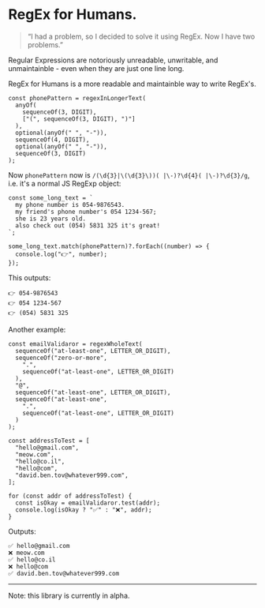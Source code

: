 # RegEx for Humans.

> “I had a problem, so I decided to solve it using RegEx. Now I have two problems.”

Regular Expressions are notoriously unreadable, unwritable, and unmaintainble -
even when they are just one line long.

RegEx for Humans is a more readable and maintainble way to write RegEx's.

    const phonePattern = regexInLongerText(
      anyOf(
        sequenceOf(3, DIGIT), 
        ["(", sequenceOf(3, DIGIT), ")"]
      ),
      optional(anyOf(" ", "-")),
      sequenceOf(4, DIGIT),
      optional(anyOf(" ", "-")),
      sequenceOf(3, DIGIT)
    );
Now `phonePattern` now is `/(\d{3}|\(\d{3}\))( |\-)?\d{4}( |\-)?\d{3}/g`,
i.e. it's a normal JS RegExp object:

    const some_long_text = `
      my phone number is 054-9876543.
      my friend's phone number's 054 1234-567;
      she is 23 years old.
      also check out (054) 5831 325 it's great!
    `;
    
    some_long_text.match(phonePattern)?.forEach((number) => {
      console.log("👉", number);
    });
    
This outputs:

    👉 054-9876543
    👉 054 1234-567
    👉 (054) 5831 325

Another example:

    const emailValidaror = regexWholeText(
      sequenceOf("at-least-one", LETTER_OR_DIGIT),
      sequenceOf("zero-or-more", 
        ".", 
        sequenceOf("at-least-one", LETTER_OR_DIGIT)
      ),
      "@",
      sequenceOf("at-least-one", LETTER_OR_DIGIT),
      sequenceOf("at-least-one", 
        ".", 
        sequenceOf("at-least-one", LETTER_OR_DIGIT)
      )
    );
    
    const addressToTest = [
      "hello@gmail.com",
      "meow.com",
      "hello@co.il",
      "hello@com",
      "david.ben.tov@whatever999.com",
    ];
    
    for (const addr of addressToTest) {
      const isOkay = emailValidaror.test(addr);
      console.log(isOkay ? "✅" : "❌", addr);
    }

Outputs:

    ✅ hello@gmail.com
    ❌ meow.com
    ✅ hello@co.il
    ❌ hello@com
    ✅ david.ben.tov@whatever999.com


***

Note: this library is currently in alpha.
